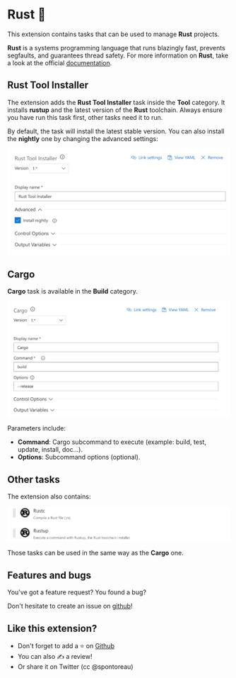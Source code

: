 Rust 🦀
===

This extension contains tasks that can be used to manage **Rust** projects.

**Rust** is a systems programming language that runs blazingly fast, prevents segfaults, and guarantees thread safety. For more information on **Rust**, take a look at the official [documentation](https://www.rust-lang.org).

## Rust Tool Installer

The extension adds the **Rust Tool Installer** task inside the **Tool** category. It installs **rustup** and the latest version of the **Rust** toolchain. Always ensure you have run this task first, other tasks need it to run.

By default, the task will install the latest stable version. You can also install the **nightly** one by changing the advanced settings:

![Nightly](images/doc-rust-installer-task.png)

## Cargo

**Cargo** task is available in the **Build** category.

![Rustup & Rustc](images/doc-cargo-task.png)

Parameters include:

- **Command**: Cargo subcommand to execute (example: build, test, update, install, doc...).
- **Options**: Subcommand options (optional).

## Other tasks

The extension also contains:

![Rustup & Rustc](images/doc-other-tasks.png)

Those tasks can be used in the same way as the **Cargo** one.

## Features and bugs

You've got a feature request? You found a bug? 

Don't hesitate to create an issue on [github](https://github.com/spontoreau/rust-vsts)!

## Like this extension?

- Don't forget to add a ⭐️ on [Github](https://github.com/spontoreau/rust-vsts)
- You can also ✍️ a review!
- Or share it on Twitter (cc @spontoreau)
